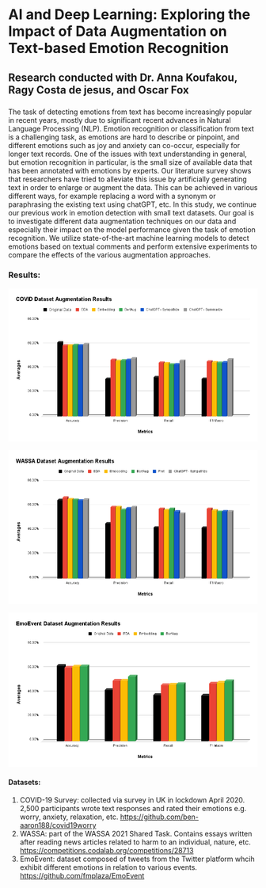 # AI and Deep Learning: Exploring the Impact of Data Augmentation on Text-based Emotion Recognition

## Research conducted with Dr. Anna Koufakou, Ragy Costa de jesus, and Oscar Fox

###
The task of detecting emotions from text has become increasingly popular
in recent years, mostly due to significant recent advances in Natural
Language Processing (NLP). Emotion recognition or classification from text
is a challenging task, as emotions are hard to describe or pinpoint, and
different emotions such as joy and anxiety can co-occur, especially for
longer text records.
One of the issues with text understanding in general, but emotion
recognition in particular, is the small size of available data that has been
annotated with emotions by experts. Our literature survey shows that
researchers have tried to alleviate this issue by artificially generating text in
order to enlarge or augment the data. This can be achieved in various
different ways, for example replacing a word with a synonym or
paraphrasing the existing text using chatGPT, etc.
In this study, we continue our previous work in emotion detection with small
text datasets. Our goal is to investigate different data augmentation
techniques on our data and especially their impact on the model
performance given the task of emotion recognition. We utilize
state-of-the-art machine learning models to detect emotions based on
textual comments and perform extensive experiments to compare the
effects of the various augmentation approaches.

### Results:
![alt text](Bargraph-CovidResults.png)

![alt text](Bargraph-WASSAResults.png)

![alt text](Bargraph-EmoeventResults.png)

#### Datasets:

1. COVID-19 Survey: collected via survey in UK in lockdown April 2020. 2,500 participants
wrote text responses and rated their emotions e.g. worry, anxiety, relaxation, etc.
https://github.com/ben-aaron188/covid19worry 
2. WASSA: part of the WASSA 2021 Shared Task. Contains essays written after reading
news articles related to harm to an individual, nature, etc.
https://competitions.codalab.org/competitions/28713
3. EmoEvent: dataset composed of tweets from the Twitter platform whcih exhibit different emotions in relation to various events.
https://github.com/fmplaza/EmoEvent

